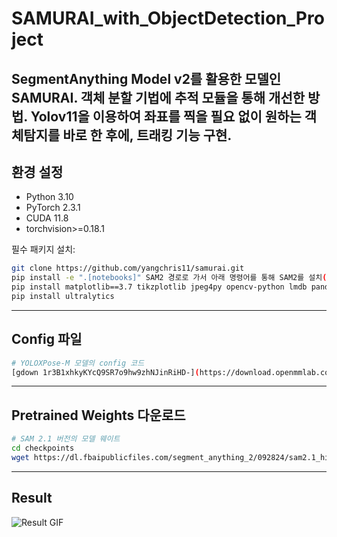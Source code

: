 # SAMURAI_with_ObjectDetection_Project
SegmentAnything Model v2를 활용한 모델인 SAMURAI. 객체 분할 기법에 추적 모듈을 통해 개선한 방법.
Yolov11을 이용하여 좌표를 찍을 필요 없이 원하는 객체탐지를 바로 한 후에, 트래킹 기능 구현.
---

## 환경 설정

- Python 3.10  
- PyTorch 2.3.1  
- CUDA 11.8
- torchvision>=0.18.1  

필수 패키지 설치:

```bash
git clone https://github.com/yangchris11/samurai.git
pip install -e ".[notebooks]" SAM2 경로로 가서 아래 명령어를 통해 SAM2를 설치()
pip install matplotlib==3.7 tikzplotlib jpeg4py opencv-python lmdb pandas scipy loguru
pip install ultralytics
```

---

##  Config 파일
```bash
# YOLOXPose-M 모델의 config 코드
[gdown 1r3B1xhkyKYcQ9SR7o9hw9zhNJinRiHD-](https://download.openmmlab.com/mmpose/v1/body_2d_keypoint/yolox_pose/yoloxpose_m_8xb32-300e_coco-640-84e9a538_20230829.pth)
```

---

## Pretrained Weights 다운로드
```bash
# SAM 2.1 버전의 모델 웨이트
cd checkpoints
wget https://dl.fbaipublicfiles.com/segment_anything_2/092824/sam2.1_hiera_small.pt
```

---

## Result
![Result GIF](https://raw.githubusercontent.com/hyunahn23/SAMURAI_with_ObjectDetection_Project/main/1.gif)
